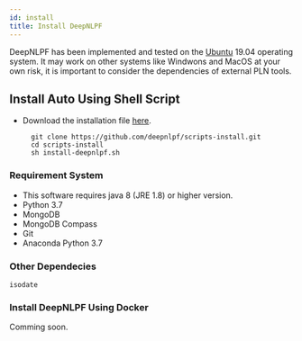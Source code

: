 ```yaml
---
id: install
title: Install DeepNLPF
---
```


DeepNLPF has been implemented and tested on the [Ubuntu](https://ubuntu.com/) 19.04 operating system. It may work on other systems like Windwons and MacOS at your own risk, it is important to consider the dependencies of external PLN tools.

## Install Auto Using Shell Script
- Download the installation file [here](https://github.com/deepnlpf/scripts-install).

        git clone https://github.com/deepnlpf/scripts-install.git
        cd scripts-install
        sh install-deepnlpf.sh

### Requirement System
- This software requires java 8 (JRE 1.8) or higher version.
- Python 3.7
- MongoDB
- MongoDB Compass
- Git
- Anaconda Python 3.7

### Other Dependecies

    isodate

### Install DeepNLPF Using Docker

Comming soon.
